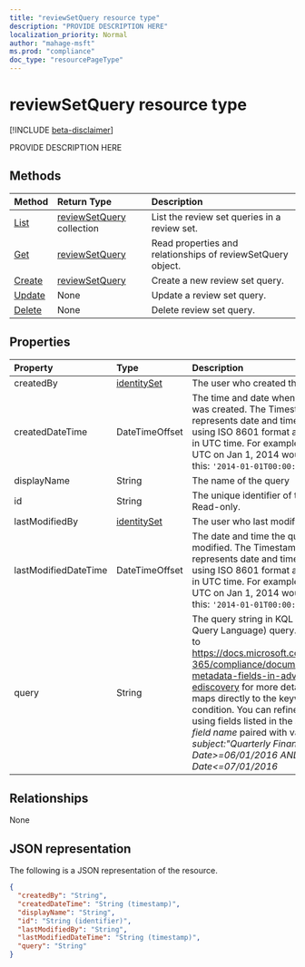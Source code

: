 ```yaml
---
title: "reviewSetQuery resource type"
description: "PROVIDE DESCRIPTION HERE"
localization_priority: Normal
author: "mahage-msft"
ms.prod: "compliance"
doc_type: "resourcePageType"
---
```


# reviewSetQuery resource type

[!INCLUDE [beta-disclaimer](../../includes/beta-disclaimer.md)]

PROVIDE DESCRIPTION HERE

## Methods

| Method       | Return Type | Description |
|:-------------|:------------|:------------|
| [List](../api/ediscovery-reviewset-query-list.md) | [reviewSetQuery](ediscoveryreviewsetquery.md) collection | List the review set queries in a review set. |
| [Get](../api/ediscovery-reviewset-query-get.md) | [reviewSetQuery](ediscoveryreviewsetquery.md) | Read properties and relationships of reviewSetQuery object. |
| [Create](../api/ediscovery-reviewset-query-create.md) | [reviewSetQuery](ediscoveryreviewsetquery.md) | Create a new review set query. |
| [Update](../api/ediscovery-reviewset-query-update.md) | None | Update a review set query. |
| [Delete](../api/ediscovery-reviewset-query-delete.md) | None | Delete review set query. |

## Properties

| Property     | Type        | Description |
|:-------------|:------------|:------------|
| createdBy | [identitySet](https://docs.microsoft.com/graph/api/resources/identityset) | The user who created the query. |
| createdDateTime |DateTimeOffset| The time and date when the query was created. The Timestamp type represents date and time information using ISO 8601 format and is always in UTC time. For example, midnight UTC on Jan 1, 2014 would look like this: `'2014-01-01T00:00:00Z'`|
| displayName | String | The name of the query|
| id |String| The unique identifier of the query. Read-only.|
| lastModifiedBy | [identitySet](https://docs.microsoft.com/graph/api/resources/identityset) | The user who last modified the query. |
| lastModifiedDateTime |DateTimeOffset | The date and time the query was last modified. The Timestamp type represents date and time information using ISO 8601 format and is always in UTC time. For example, midnight UTC on Jan 1, 2014 would look like this: `'2014-01-01T00:00:00Z'`|
| query | String | The query string in KQL (Keyword Query Language) query. Please refer to https://docs.microsoft.com/microsoft-365/compliance/document-metadata-fields-in-advanced-ediscovery for more details.  This field maps directly to the keywords condition.  You can refine searches by using fields listed in the *searchable field name* paired with values, e.g. *subject:"Quarterly Financials" AND Date>=06/01/2016 AND Date<=07/01/2016* |

## Relationships

None

## JSON representation

The following is a JSON representation of the resource.

<!-- {
  "blockType": "resource",
  "optionalProperties": [

  ],
  "@odata.type": "microsoft.graph.reviewSetQuery",
  "baseType": "",
  "keyProperty": "id"
}-->

```json
{
  "createdBy": "String",
  "createdDateTime": "String (timestamp)",
  "displayName": "String",
  "id": "String (identifier)",
  "lastModifiedBy": "String",
  "lastModifiedDateTime": "String (timestamp)",
  "query": "String"
}
```

<!-- uuid: 16cd6b66-4b1a-43a1-adaf-3a886856ed98
2019-02-04 14:57:30 UTC -->
<!-- {
  "type": "#page.annotation",
  "description": "reviewSetQuery resource",
  "keywords": "",
  "section": "documentation",
  "tocPath": ""
}-->